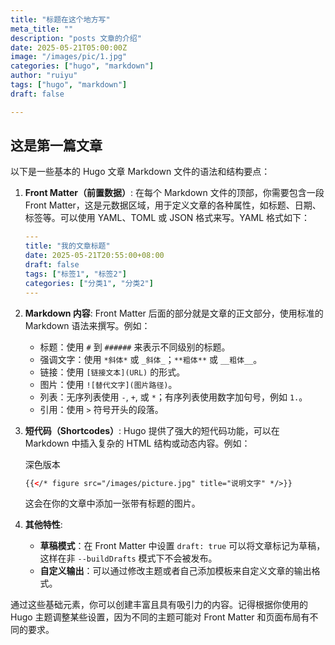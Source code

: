 ```yaml
---
title: "标题在这个地方写"
meta_title: ""
description: "posts 文章的介绍"
date: 2025-05-21T05:00:00Z
image: "/images/pic/1.jpg"
categories: ["hugo", "markdown"]
author: "ruiyu"
tags: ["hugo", "markdown"]
draft: false

---
```


## 这是第一篇文章

以下是一些基本的 Hugo 文章 Markdown 文件的语法和结构要点：

1. **Front Matter（前置数据）**: 在每个 Markdown 文件的顶部，你需要包含一段 Front Matter，这是元数据区域，用于定义文章的各种属性，如标题、日期、标签等。可以使用 YAML、TOML 或 JSON 格式来写。YAML 格式如下：

   ```yaml
   ---
   title: "我的文章标题"
   date: 2025-05-21T20:55:00+08:00
   draft: false
   tags: ["标签1", "标签2"]
   categories: ["分类1", "分类2"]
   ---
   ```

2. **Markdown 内容**: Front Matter 后面的部分就是文章的正文部分，使用标准的 Markdown 语法来撰写。例如：

   - 标题：使用 `#` 到 `######` 来表示不同级别的标题。
   - 强调文字：使用 `*斜体*` 或 `_斜体_`；`**粗体**` 或 `__粗体__`。
   - 链接：使用 `[链接文本](URL)` 的形式。
   - 图片：使用 `![替代文字](图片路径)`。
   - 列表：无序列表使用 `-`, `+`, 或 `*`；有序列表使用数字加句号，例如 `1.`。
   - 引用：使用 `>` 符号开头的段落。

3. **短代码（Shortcodes）**: Hugo 提供了强大的短代码功能，可以在 Markdown 中插入复杂的 HTML 结构或动态内容。例如：

   深色版本

   ```html
   {{</* figure src="/images/picture.jpg" title="说明文字" */>}}
   ```

   这会在你的文章中添加一张带有标题的图片。

4. **其他特性**:

   - **草稿模式**：在 Front Matter 中设置 `draft: true` 可以将文章标记为草稿，这样在非 `--buildDrafts` 模式下不会被发布。
   - **自定义输出**：可以通过修改主题或者自己添加模板来自定义文章的输出格式。

通过这些基础元素，你可以创建丰富且具有吸引力的内容。记得根据你使用的 Hugo 主题调整某些设置，因为不同的主题可能对 Front Matter 和页面布局有不同的要求。
